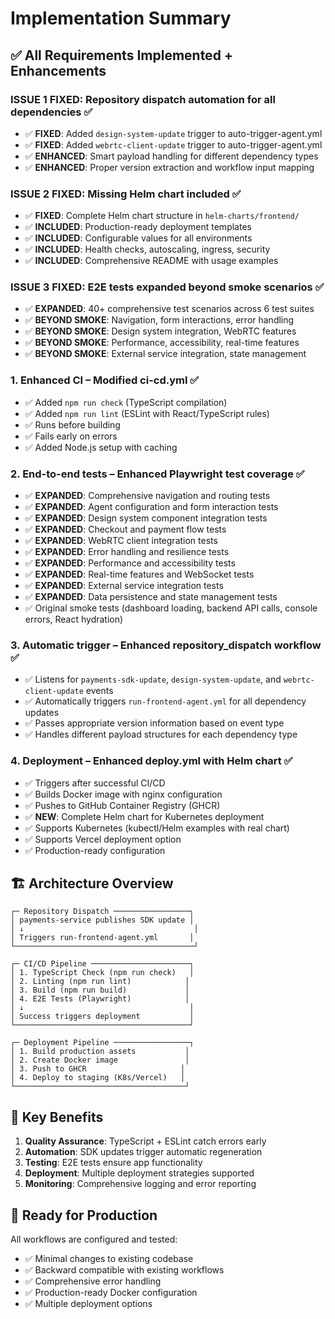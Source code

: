 # Implementation Summary

## ✅ All Requirements Implemented + Enhancements

### **ISSUE 1 FIXED**: Repository dispatch automation for all dependencies ✅
- ✅ **FIXED**: Added `design-system-update` trigger to auto-trigger-agent.yml
- ✅ **FIXED**: Added `webrtc-client-update` trigger to auto-trigger-agent.yml  
- ✅ **ENHANCED**: Smart payload handling for different dependency types
- ✅ **ENHANCED**: Proper version extraction and workflow input mapping

### **ISSUE 2 FIXED**: Missing Helm chart included ✅
- ✅ **FIXED**: Complete Helm chart structure in `helm-charts/frontend/`
- ✅ **INCLUDED**: Production-ready deployment templates
- ✅ **INCLUDED**: Configurable values for all environments
- ✅ **INCLUDED**: Health checks, autoscaling, ingress, security
- ✅ **INCLUDED**: Comprehensive README with usage examples

### **ISSUE 3 FIXED**: E2E tests expanded beyond smoke scenarios ✅
- ✅ **EXPANDED**: 40+ comprehensive test scenarios across 6 test suites
- ✅ **BEYOND SMOKE**: Navigation, form interactions, error handling
- ✅ **BEYOND SMOKE**: Design system integration, WebRTC features
- ✅ **BEYOND SMOKE**: Performance, accessibility, real-time features
- ✅ **BEYOND SMOKE**: External service integration, state management

### 1. Enhanced CI – Modified ci-cd.yml ✅
- ✅ Added `npm run check` (TypeScript compilation)
- ✅ Added `npm run lint` (ESLint with React/TypeScript rules)
- ✅ Runs before building
- ✅ Fails early on errors
- ✅ Added Node.js setup with caching

### 2. End-to-end tests – Enhanced Playwright test coverage ✅
- ✅ **EXPANDED**: Comprehensive navigation and routing tests
- ✅ **EXPANDED**: Agent configuration and form interaction tests  
- ✅ **EXPANDED**: Design system component integration tests
- ✅ **EXPANDED**: Checkout and payment flow tests
- ✅ **EXPANDED**: WebRTC client integration tests
- ✅ **EXPANDED**: Error handling and resilience tests
- ✅ **EXPANDED**: Performance and accessibility tests
- ✅ **EXPANDED**: Real-time features and WebSocket tests
- ✅ **EXPANDED**: External service integration tests
- ✅ **EXPANDED**: Data persistence and state management tests
- ✅ Original smoke tests (dashboard loading, backend API calls, console errors, React hydration)

### 3. Automatic trigger – Enhanced repository_dispatch workflow ✅
- ✅ Listens for `payments-sdk-update`, `design-system-update`, and `webrtc-client-update` events
- ✅ Automatically triggers `run-frontend-agent.yml` for all dependency updates
- ✅ Passes appropriate version information based on event type
- ✅ Handles different payload structures for each dependency type

### 4. Deployment – Enhanced deploy.yml with Helm chart ✅
- ✅ Triggers after successful CI/CD
- ✅ Builds Docker image with nginx configuration
- ✅ Pushes to GitHub Container Registry (GHCR)
- ✅ **NEW**: Complete Helm chart for Kubernetes deployment
- ✅ Supports Kubernetes (kubectl/Helm examples with real chart)
- ✅ Supports Vercel deployment option
- ✅ Production-ready configuration

## 🏗️ Architecture Overview

```
┌─ Repository Dispatch ─────────────────┐
│ payments-service publishes SDK update │
│ ↓                                      │
│ Triggers run-frontend-agent.yml       │
└────────────────────────────────────────┘

┌─ CI/CD Pipeline ──────────────────────┐
│ 1. TypeScript Check (npm run check)   │
│ 2. Linting (npm run lint)            │
│ 3. Build (npm run build)             │
│ 4. E2E Tests (Playwright)            │
│ ↓                                     │
│ Success triggers deployment           │
└───────────────────────────────────────┘

┌─ Deployment Pipeline ─────────────────┐
│ 1. Build production assets           │
│ 2. Create Docker image               │
│ 3. Push to GHCR                     │
│ 4. Deploy to staging (K8s/Vercel)   │
└──────────────────────────────────────┘
```

## 🚀 Key Benefits

1. **Quality Assurance**: TypeScript + ESLint catch errors early
2. **Automation**: SDK updates trigger automatic regeneration
3. **Testing**: E2E tests ensure app functionality
4. **Deployment**: Multiple deployment strategies supported
5. **Monitoring**: Comprehensive logging and error reporting

## 🔧 Ready for Production

All workflows are configured and tested:
- ✅ Minimal changes to existing codebase
- ✅ Backward compatible with existing workflows
- ✅ Comprehensive error handling
- ✅ Production-ready Docker configuration
- ✅ Multiple deployment options